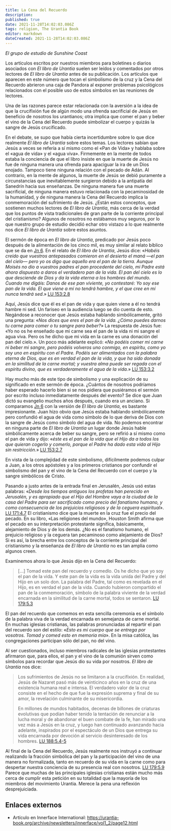 ```yaml
---
title: La Cena del Recuerdo
description: 
published: true
date: 2021-11-28T14:02:03.086Z
tags: religion, The Urantia Book
editor: markdown
dateCreated: 2021-11-28T14:02:03.086Z
---
```


_El grupo de estudio de Sunshine Coast_

Los artículos escritos por nuestros miembros para boletines o diarios asociados con _El libro de Urantia_ suelen ser leídos y comentados por otros lectores de _El libro de Urantia_ antes de su publicación. Los artículos que aparecen en este número que tocan el simbolismo de la cruz y la Cena del Recuerdo abrieron una caja de Pandora al exponer problemas psicológicos relacionados con el posible uso de estos símbolos en las reuniones de lectores.

Una de las razones parece estar relacionada con la aversión a la idea de que la crucifixión fue de algún modo una ofrenda sacrificial de Jesús en beneficio de nosotros los urantianos; otra implica que comer el pan y beber el vino de la Cena del Recuerdo puede simbolizar el cuerpo y quizás la sangre de Jesús crucificado.

En el debate, se supo que había cierta incertidumbre sobre lo que dice realmente _El libro de Urantia_ sobre estos temas. Los lectores sabían que Jesús a veces se refería a sí mismo como el «Pan de Vida» y hablaba sobre el «agua de vida» y el «agua viva». Firmemente en la mente de todos estaba la conciencia de que el libro insiste en que la muerte de Jesús no fue de ninguna manera una ofrenda para apaciguar la ira de un Dios enojado. Tampoco tiene ninguna relación con el pecado de Adán. Al contrario, en la mente de algunos, la muerte de Jesús se debió puramente a circunstancias que inevitablemente surgieron debido a la antipatía del Sanedrín hacia sus enseñanzas. De ninguna manera fue una muerte sacrificial, de ninguna manera estuvo relacionada con la pecaminosidad de la humanidad, y de ninguna manera la Cena del Recuerdo implica la conmemoración del sufrimiento de Jesús. ¿Están estos conceptos, que sostienen muchos lectores de _El libro de Urantia_, más cerca de la verdad que los puntos de vista tradicionales de gran parte de la corriente principal del cristianismo? Algunos de nosotros no estábamos muy seguros, por lo que nuestro grupo de estudio decidió echar otro vistazo a lo que realmente nos dice _El libro de Urantia_ sobre estos asuntos.

El sermón de época en _El libro de Urantia_, predicado por Jesús poco después de la alimentación de los cinco mil, es muy similar al relato bíblico que se da en [Jn 6](/es/Bible/John/6). En el relato de _El libro de Urantia_, Jesús dice: «_Habéis creído que vuestros antepasados comieron en el desierto el maná —el pan del cielo— pero yo os digo que aquello era el pan de la tierra. Aunque Moisés no dio a vuestros padres el pan procedente del cielo, mi Padre está ahora dispuesto a daros el verdadero pan de la vida. El pan del cielo es lo que desciende de Dios y da la vida eterna a los hombres del mundo. Cuando me digáis: Danos de ese pan viviente, yo contestaré: Yo soy ese pan de la vida. El que viene a mí no tendrá hambre, y el que cree en mí nunca tendrá sed_.» [LU 153:2.8](/es/The_Urantia_Book/153#p2_8)

Aquí, Jesús dice que él es el pan de vida y que quien viene a él no tendrá hambre ni sed. Un fariseo en la audiencia luego se dio cuenta de esto. Negándose a reconocer que Jesús estaba hablando simbólicamente, gritó una pregunta: «_Nos dices que eres el pan de la vida. ¿Cómo puedes darnos tu carne para comer o tu sangre para beber?_» La respuesta de Jesús fue: «Yo no os he enseñado que mi carne sea el pan de la vida ni mi sangre el agua viva. Pero os he dicho que mi vida en la carne es una donación del pan del cielo.». Un poco más adelante explicó: «_No podéis comer mi carne ni beber mi sangre, pero podéis volveros uno conmigo, en espíritu, como yo soy uno en espíritu con el Padre. Podéis ser alimentados con la palabra eterna de Dios, que es en verdad el pan de la vida, y que ha sido donada en la similitud de la carne mortal; y vuestra alma puede ser regada con el espíritu divino, que es verdaderamente el agua de la vida._» [LU 153:3.2](/es/The_Urantia_Book/153#p3_2)

Hay mucho más de este tipo de simbolismo y una explicación de su significado en este sermón de época. ¿Cuántos de nosotros podríamos haber esperado hacerlo bien si se nos pidiera que pusiéramos el sermón por escrito incluso inmediatamente después del evento? Se dice que Juan dictó su evangelio muchos años después, cuando era un anciano. Si comparamos [Jn 6](/es/Bible/John/6) con la versión de _El libro de Urantia_, es bastante impresionante. Juan hizo obvio que Jesús estaba hablando simbólicamente pero confundió el agua de vida como símbolo de lo que deriva de Dios con la sangre de Jesús como símbolo del agua de vida. No podemos encontrar en ninguna parte de _El libro de Urantia_ un lugar donde Jesús hable simbólicamente acerca de beber su sangre, pero se refirió a sí mismo como el pan de vida y dijo: «_éste es el pan de la vida que el Hijo da a todos los que quieran cogerlo y comerlo, porque el Padre ha dado esta vida al Hijo sin restricción._» [LU 153:2.7](/es/The_Urantia_Book/153#p2_7)

En vista de la complejidad de este simbolismo, difícilmente podemos culpar a Juan, a los otros apóstoles y a los primeros cristianos por confundir el simbolismo del pan y el vino de la Cena del Recuerdo con el cuerpo y la sangre simbólicos de Cristo.

Pasando a justo antes de la entrada final en Jerusalén, Jesús usó estas palabras: «_Desde los tiempos antiguos los profetas han perecido en Jerusalén, y es apropiado que el Hijo del Hombre vaya a la ciudad de la casa del Padre para ser sacrificado como precio del fanatismo humano, y como consecuencia de los prejuicios religiosos y de la ceguera espiritual_». [LU 171:4.7](/es/The_Urantia_Book/171#p4_7) El cristianismo dice que la muerte en la cruz fue el precio del pecado. En su libro, «Las religiones del mundo», Houston Smith afirma que el pecado en su interpretación protestante significa, básicamente, alejamiento de Dios y de los demás. ¿No es el fanatismo humano, el prejuicio religioso y la ceguera tan pecaminoso como alejamiento de Dios? Si es así, la brecha entre los conceptos de la corriente principal del cristianismo y la enseñanza de _El libro de Urantia_ no es tan amplia como algunos creen.

Examinemos ahora lo que Jesús dijo en la Cena del Recuerdo:

> [...] Tomad este pan del recuerdo y comedlo. Os he dicho que yo soy el pan de la vida. Y este pan de la vida es la vida unida del Padre y del Hijo en un solo don. La palabra del Padre, tal como es revelada en el Hijo, es en verdad el pan de la vida. Cuando hubieron compartido el pan de la conmemoración, símbolo de la palabra viviente de la verdad encarnada en la similitud de la carne mortal, todos se sentaron. [LU 179:5.3](/es/The_Urantia_Book/179#p5_3)

El pan del recuerdo que comemos en esta sencilla ceremonia es el símbolo de la palabra viva de la verdad encarnada en semejanza de carne mortal. En muchas iglesias cristianas, las palabras pronunciadas al repartir el pan del recuerdo son del estilo: «_Esto es mi cuerpo que se entrega por vosotros. Tomad y comed esto en memoria mía_». En la misa católica, las congregaciones participan sólo del pan, no del vino.

Al ser cuestionados, incluso miembros radicales de las iglesias protestantes afirmaron que, para ellos, el pan y el vino de la comunión sirven como símbolos para recordar que Jesús dio su vida por nosotros. _El libro de Urantia_ nos dice:

> Los sufrimientos de Jesús no se limitaron a la crucifixión. En realidad, Jesús de Nazaret pasó más de veinticinco años en la cruz de una existencia humana real e intensa. El verdadero valor de la cruz consiste en el hecho de que fue la expresión suprema y final de su amor, la revelación culminante de su misericordia.
> 
> En millones de mundos habitados, decenas de billones de criaturas evolutivas que podían haber tenido la tentación de renunciar a la lucha moral y de abandonar el buen combate de la fe, han mirado una vez más a Jesús en la cruz, y luego han continuado avanzando hacia adelante, inspirados por el espectáculo de un Dios que entrega su vida encarnada por devoción al servicio desinteresado de los hombres. [LU 188:5.4-5](/es/The_Urantia_Book/188#p5_4)

Al final de la Cena del Recuerdo, Jesús realmente nos instruyó a continuar realizando la fracción simbólica del pan y la participación del vino de una manera no formalizada, tanto en recuerdo de su vida en la carne como para despertar nuestra conciencia de su presencia real con nosotros. [LU 179:5.9](/es/The_Urantia_Book/179#p5_9) Parece que muchas de las principales iglesias cristianas están mucho más cerca de cumplir esta petición en su totalidad que la mayoría de los miembros del movimiento Urantia. Merece la pena una reflexión desprejuiciada.

## Enlaces externos

* Artículo en Innerface International: https://urantia-book.org/archive/newsletters/innerface/vol1_2/page12.html